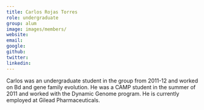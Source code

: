 ```yaml
---
title: Carlos Rojas Torres
role: undergraduate
group: alum
image: images/members/
website:
email: 
google: 
github: 
twitter: 
linkedin: 
---
```


Carlos was an undergraduate student in the group from 2011-12 and worked on Bd and gene family evolution. He was a CAMP student in the summer of 2011 and worked with the Dynamic Genome program. He is currently employed at Gilead Pharmaceuticals.
